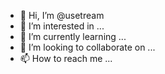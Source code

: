 - 👋 Hi, I’m @usetream
- 👀 I’m interested in ...
- 🌱 I’m currently learning ...
- 💞️ I’m looking to collaborate on ...
- 📫 How to reach me ...

<!---
usetream/usetream is a ✨ special ✨ repository because its `README.md` (this file) appears on your GitHub profile.
You can click the Preview link to take a look at your changes.
--->
